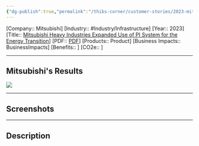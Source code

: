 ```yaml
---
{"dg-publish":true,"permalink":"/thibs-corner/customer-stories/2023-mitsubishi-mitsubishi-heavy-industries-expanded-use-of-pi-system-for-the-energy-transition/"}
---
```


[Company:: Mitsubishi]
[Industry:: #Industry/Infrastructure]
[Year:: 2023]
[Title:: [Mitsubishi Heavy Industries Expanded Use of PI System for the Energy Transition](Homepage%20Example.md)]
[PDF:: [PDF](Homepage%20Example.md)]
[Products:: Product]
[Business Impacts:: BusinessImpacts]
[Benefits:: ]
[CO2e:: ]


---
## Mitsubishi's Results
![](https://i.imgur.com/FwsbGwy.jpg)

---
## Screenshots

---
## Description